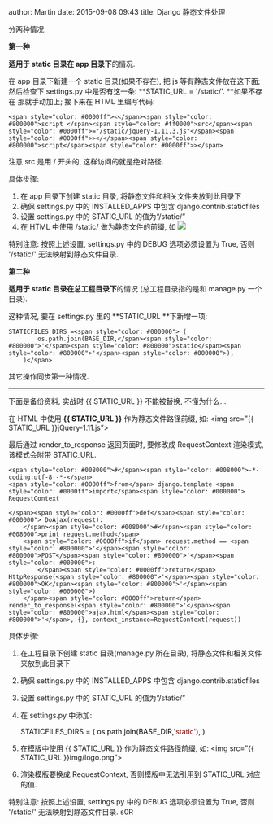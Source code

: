 author: Martin
date: 2015-09-08 09:43
title: Django 静态文件处理

分两种情况

**第一种**

**适用于 static 目录在 app 目录下**的情况.

在 app 目录下新建一个 static 目录(如果不存在), 把 js 等有静态文件放在这下面;
然后检查下 settings.py 中是否有这一条: **STATIC_URL = '/static/'. **如果不存在 那就手动加上;
接下来在 HTML 里编写代码:


    <span style="color: #0000ff"><</span><span style="color: #800000">script </span><span style="color: #ff0000">src</span><span style="color: #0000ff">="/static/jquery-1.11.3.js"</span><span style="color: #0000ff">></</span><span style="color: #800000">script</span><span style="color: #0000ff">></span>





注意 src 是用 / 开头的, 这样访问的就是绝对路径.




具体步骤:
1. 在 app 目录下创建 static 目录, 将静态文件和相关文件夹放到此目录下
2. 确保 settings.py 中的 INSTALLED_APPS 中包含 django.contrib.staticfiles
3. 设置 settings.py 中的 STATIC_URL 的值为“/static/”
4. 在 HTML 中使用 /static/ 做为静态文件的前缀, 如 <img src=”/static/img/logo.png”>




特别注意: 按照上述设置, settings.py 中的 DEBUG 选项必须设置为 True, 否则 '/static/' 无法映射到静态文件目录.


**第二种**




**适用于 static 目录在总工程目录下**的情况 (总工程目录指的是和 manage.py 一个目录).




这种情况, 要在 settings.py 里的 **STATIC_URL **下新增一项:



    STATICFILES_DIRS =<span style="color: #000000"> (
            os.path.join(BASE_DIR,</span><span style="color: #800000">'</span><span style="color: #800000">static</span><span style="color: #800000">'</span><span style="color: #000000">),
        )</span>





其它操作同步第一种情况.




* * *





下面是备份资料, 实战时 {{ STATIC_URL }} 不能被替换, 不懂为什么...




在 HTML 中使用 **{{ STATIC_URL }}** 作为静态文件路径前缀, 如: <img src=”{{ STATIC_URL }}jQuery-1.11.js”>





最后通过 render_to_response 返回页面时, 要修改成 RequestContext 渲染模式, 该模式会附带 STATIC_URL.



    <span style="color: #008000">#</span><span style="color: #008000">-*- coding:utf-8 -*-</span>
    <span style="color: #0000ff">from</span> django.template <span style="color: #0000ff">import</span><span style="color: #000000"> RequestContext

    </span><span style="color: #0000ff">def</span><span style="color: #000000"> DoAjax(request):
        </span><span style="color: #008000">#</span><span style="color: #008000">print request.method</span>
        <span style="color: #0000ff">if</span> request.method == <span style="color: #800000">'</span><span style="color: #800000">POST</span><span style="color: #800000">'</span><span style="color: #000000">:
            </span><span style="color: #0000ff">return</span> HttpResponse(<span style="color: #800000">'</span><span style="color: #800000">OK</span><span style="color: #800000">'</span><span style="color: #000000">)
        </span><span style="color: #0000ff">return</span> render_to_response(<span style="color: #800000">'</span><span style="color: #800000">ajax.html</span><span style="color: #800000">'</span>, {}, context_instance=RequestContext(request))






具体步骤:
1. 在工程目录下创建 static 目录(manage.py 所在目录), 将静态文件和相关文件夹放到此目录下
2. 确保 settings.py 中的 INSTALLED_APPS 中包含 django.contrib.staticfiles
3. 设置 settings.py 中的 STATIC_URL 的值为“/static/”
4. 在 settings.py 中添加:



    STATICFILES_DIRS =<span style="color: #000000"> (
            os.path.join(BASE_DIR,</span><span style="color: #800000">'</span><span style="color: #800000">static</span><span style="color: #800000">'</span><span style="color: #000000">),
    )</span>


5. 在模版中使用 {{ STATIC_URL }} 作为静态文件路径前缀, 如: <img src=”{{ STATIC_URL }}img/logo.png”>
6. 渲染模版要换成 RequestContext, 否则模版中无法引用到 STATIC_URL 对应的值.



特别注意: 按照上述设置, settings.py 中的 DEBUG 选项必须设置为 True, 否则 '/static/' 无法映射到静态文件目录.
s0R
